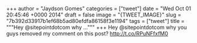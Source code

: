 
+++
author = "Jaydson Gomes"
categories = ["tweet"]
date = "Wed Oct 01 20:45:46 +0000 2014"
draft = false
image = "{TWEET_IMAGE}"
slug = "7b392d33917b1ef68b5ad80efdfa86158f3e1194"
tags = ["tweet"]
title = """Hey @sitepointdotcom why ..."""
+++
Hey @sitepointdotcom why you guys removed my comment on this post? http://t.co/RPuNFfxfM0
